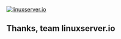 <!--- Provide a general summary of the issue in the Title above -->

[linuxserverurl]: https://linuxserver.io
[![linuxserver.io](https://www.linuxserver.io/wp-content/uploads/2015/06/linuxserver_medium.png)][linuxserverurl]
	

<!--- If you have an issue with the project, please provide us with the following information -->

<!---  Host OS -->
<!--- Command line users, your run/create command, GUI/Unraid users, a screenshot of your template settings. -->
<!--- Docker log output, docker log <container-name>      -->
<!--- Mention if you're using symlinks on any of the volume mounts. -->


<!--- If you have a suggestion or fix for the project, please provide us with the following information -->

<!--- What you think your suggestion brings to the project, or fixes with the project -->
<!--- If it's a fix, would it be better suited as a Pull request to the repo ? -->

##  Thanks, team linuxserver.io


